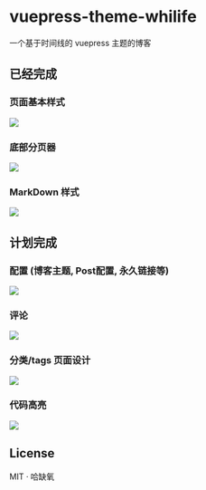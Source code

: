 
# vuepress-theme-whilife

一个基于时间线的 vuepress 主题的博客 

## 已经完成

### 页面基本样式
![](https://img-blog.csdnimg.cn/20191118130416195.png?x-oss-process=image/watermark,type_ZmFuZ3poZW5naGVpdGk,shadow_10,text_aHR0cHM6Ly9ibG9nLmNzZG4ubmV0L2hhcXVlbw==,size_16,color_FFFFFF,t_70)
### 底部分页器
![](https://img-blog.csdnimg.cn/20191118130509276.png?x-oss-process=image/watermark,type_ZmFuZ3poZW5naGVpdGk,shadow_10,text_aHR0cHM6Ly9ibG9nLmNzZG4ubmV0L2hhcXVlbw==,size_16,color_FFFFFF,t_70)

### MarkDown 样式
![](https://img-blog.csdnimg.cn/20191118130548997.png?x-oss-process=image/watermark,type_ZmFuZ3poZW5naGVpdGk,shadow_10,text_aHR0cHM6Ly9ibG9nLmNzZG4ubmV0L2hhcXVlbw==,size_16,color_FFFFFF,t_70)



## 计划完成

### 配置 (博客主题, Post配置, 永久链接等)
![](https://img-blog.csdnimg.cn/20191118130842813.png?x-oss-process=image/watermark,type_ZmFuZ3poZW5naGVpdGk,shadow_10,text_aHR0cHM6Ly9ibG9nLmNzZG4ubmV0L2hhcXVlbw==,size_16,color_FFFFFF,t_70)

### 评论 
![](https://img-blog.csdnimg.cn/20191118131717538.png?x-oss-process=image/watermark,type_ZmFuZ3poZW5naGVpdGk,shadow_10,text_aHR0cHM6Ly9ibG9nLmNzZG4ubmV0L2hhcXVlbw==,size_16,color_FFFFFF,t_70)
### 分类/tags 页面设计
![](https://img-blog.csdnimg.cn/20191118131641150.png?x-oss-process=image/watermark,type_ZmFuZ3poZW5naGVpdGk,shadow_10,text_aHR0cHM6Ly9ibG9nLmNzZG4ubmV0L2hhcXVlbw==,size_16,color_FFFFFF,t_70)

### 代码高亮
![](https://img-blog.csdnimg.cn/20191118131803599.png)
## License

MIT · 哈缺氧
